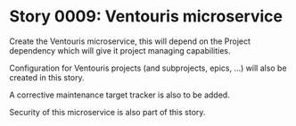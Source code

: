 # Story 0009: Ventouris microservice

Create the Ventouris microservice, this will depend on the Project dependency which will give it project managing capabilities. 

Configuration for Ventouris projects (and subprojects, epics, ...) will also be created in this story. 

A corrective maintenance target tracker is also to be added.

Security of this microservice is also part of this story.